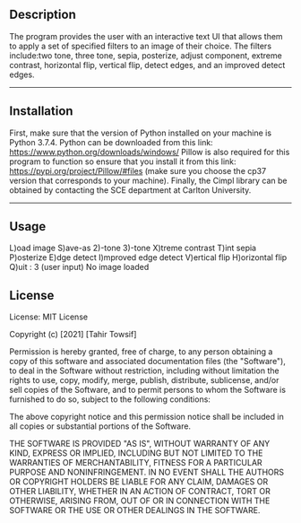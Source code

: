 ## Description


The program provides the user with an interactive text UI that allows them to apply a set of specified filters to an image of their choice. The filters include:two tone, three tone, sepia, posterize, adjust component, extreme contrast, horizontal flip, vertical flip, detect edges, and an improved detect edges. 
_________________________________________________________________________


## Installation 


First, make sure that the version of Python installed on your machine is Python 3.7.4. Python can be downloaded from this link: https://www.python.org/downloads/windows/
Pillow is also required for this program to function so ensure that you install it from this link: https://pypi.org/project/Pillow/#files (make sure you choose the cp37 version that corresponds to your machine).
Finally, the Cimpl library can be obtained by contacting the SCE department at Carlton University. 
_________________________________________________________________________


## Usage


L)oad image S)ave-as 
2)-tone 3)-tone X)treme contrast T)int sepia P)osterize
E)dge detect I)mproved edge detect V)ertical flip H)orizontal flip 
Q)uit
: 3 (user input)
No image loaded

## License


License: MIT License




Copyright (c) [2021] [Tahir Towsif]




Permission is hereby granted, free of charge, to any person obtaining a copy
of this software and associated documentation files (the "Software"), to deal
in the Software without restriction, including without limitation the rights
to use, copy, modify, merge, publish, distribute, sublicense, and/or sell
copies of the Software, and to permit persons to whom the Software is
furnished to do so, subject to the following conditions:




The above copyright notice and this permission notice shall be included in all
copies or substantial portions of the Software.




THE SOFTWARE IS PROVIDED "AS IS", WITHOUT WARRANTY OF ANY KIND, EXPRESS OR
IMPLIED, INCLUDING BUT NOT LIMITED TO THE WARRANTIES OF MERCHANTABILITY,
FITNESS FOR A PARTICULAR PURPOSE AND NONINFRINGEMENT. IN NO EVENT SHALL THE
AUTHORS OR COPYRIGHT HOLDERS BE LIABLE FOR ANY CLAIM, DAMAGES OR OTHER
LIABILITY, WHETHER IN AN ACTION OF CONTRACT, TORT OR OTHERWISE, ARISING FROM,
OUT OF OR IN CONNECTION WITH THE SOFTWARE OR THE USE OR OTHER DEALINGS IN THE
SOFTWARE. 
